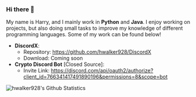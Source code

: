 ### Hi there 👋

My name is Harry, and I mainly work in **Python** and **Java**. I enjoy working on projects, but also doing small tasks to improve my knowledge of different programming languages. Some of my work can be found below!

- **DiscordX**:
    - Repository: https://github.com/hwalker928/DiscordX
    - Download: Coming soon
- **Crypto Discord Bot** [Closed Source]:
    - Invite Link: https://discord.com/api/oauth2/authorize?client_id=766341417491890196&permissions=8&scope=bot
    
<img align="left" alt="hwalker928's Github Statistics" src="https://github-readme-stats.vercel.app/api?username=hwalker928&show_icons=true&hide_border=true&theme=dark&icon_color=00f6ff&count_private=true&include_all_commits=true" /> <br />
